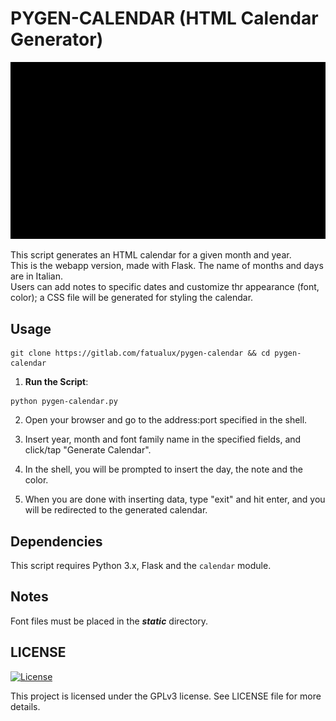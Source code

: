 # PYGEN-CALENDAR (HTML Calendar Generator)

![](./demo/demo.gif)

This script generates an HTML calendar for a given month and year. </br>
This is the webapp version, made with Flask.
The name of months and days are in Italian. <br/>
Users can add notes to specific dates and customize thr appearance (font, color); a CSS file will be generated for styling the calendar.

## Usage

```
git clone https://gitlab.com/fatualux/pygen-calendar && cd pygen-calendar
```
1. **Run the Script**:
```
python pygen-calendar.py
```

2. Open your browser and go to the address:port specified in the shell.

3. Insert year, month and font family name in the specified fields, and click/tap "Generate Calendar".
4. In the shell, you will be prompted to insert the day, the note and the color.
5. When you are done with inserting data, type "exit" and hit enter, and you will be redirected to the generated calendar.

## Dependencies

This script requires Python 3.x, Flask and the `calendar` module.

## Notes

Font files must be placed in the ***static*** directory.

## LICENSE

[![License](https://img.shields.io/badge/License-GPL%20v3-blue.svg)](http://www.gnu.org/licenses/gpl-3.0)

This project is licensed under the GPLv3 license.
See LICENSE file for more details.
